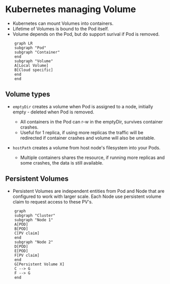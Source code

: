 # Kubernetes managing Volume

- Kubernetes can mount Volumes into containers.
- Lifetime of Volumes is bound to the Pod itself.
- Volume depends on the Pod, but do support surival if Pod is removed.

```mermaid
    graph LR
    subgraph "Pod"
    subgraph "Container"
    end
    subgraph "Volume"
    A[Local Volume]
    B[Cloud specific]
    end
    end
```

## Volume types

- `emptyDir` creates a volume when Pod is assigned to a node, initially empty - deleted when Pod is removed.
  - All containers in the Pod can r-w in the emptyDir, survives container crashes.
  - Useful for 1 replica, if using more replicas the traffic will be redirected if container crashes and volume will also be unstable.

- `hostPath` creates a volume from host node's filesystem into your Pods.
  - Multiple containers shares the resource, if running more replicas and some crashes, the data is still available.

## Persistent Volumes

- Persistent Volumes are independent entities from Pod and Node that are configured to work with larger scale. Each Node use persistent volume claim to request access to these PV's.

```mermaid
    graph
    subgraph "Cluster"
    subgraph "Node 1"
    A[POD]
    B[POD]
    C[PV claim]
    end
    subgraph "Node 2"
    D[POD]
    E[POD]
    F[PV claim]
    end
    G[Persistent Volume X]
    C --> G 
    F --> G
    end
```
